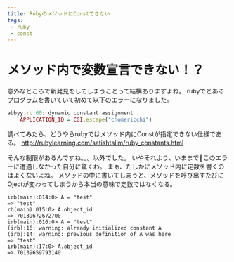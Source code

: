 ```yaml
---
title: RubyのメソッドにConstできない
tags:  
 - ruby
 - const
---
```


# メソッド内で変数宣言できない！？

意外なところで新発見をしてしまうことって結構ありますよね。
rubyでとあるプログラムを書いていて初めて以下のエラーになりました。

```ruby
abbyy.rb:60: dynamic constant assignment
    APPLICATION_ID = CGI.escape("chomericchi")
```

調べてみたら、どうやらrubyではメソッド内にConstが指定できない仕様である。
http://rubylearning.com/satishtalim/ruby_constants.html

そんな制限があるんですね。。。以外でした。
いやそれより、いままでこのエラーに遭遇しなかった自分に驚くわ。
まぁ、たしかにメソッド内に定数を書くのはよくないよね。
メソッドの中に書いてしまうと、メソッドを呼び出すたびにOjectが変わってしまうから本当の意味で定数ではなくなる。

```irb
irb(main):014:0> A = "test"
=> "test"
rb(main):015:0> A.object_id
=> 70139672672700
irb(main):016:0> A = "test"
(irb):16: warning: already initialized constant A
(irb):14: warning: previous definition of A was here
=> "test"
irb(main):17:0> A.object_id
=> 70139659793140
```